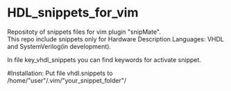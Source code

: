 # HDL_snippets_for_vim

Repositoty of snippets files for vim plugin "snipMate".  
This repo include snippets only for Hardware Description Languages: VHDL and SystemVerilog(in development).

In file key_vhdl_snippets you can find keywords for activate snippet.

#Installation:
Put file vhdl.snippets to /home/"user"/.vim/"your_snippet_folder"/ 
